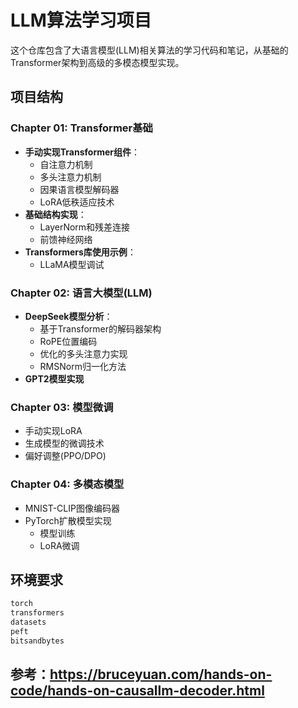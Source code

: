 # LLM算法学习项目

这个仓库包含了大语言模型(LLM)相关算法的学习代码和笔记，从基础的Transformer架构到高级的多模态模型实现。

## 项目结构

### Chapter 01: Transformer基础
- **手动实现Transformer组件**：
  - 自注意力机制
  - 多头注意力机制
  - 因果语言模型解码器
  - LoRA低秩适应技术
- **基础结构实现**：
  - LayerNorm和残差连接
  - 前馈神经网络
- **Transformers库使用示例**：
  - LLaMA模型调试

### Chapter 02: 语言大模型(LLM)
- **DeepSeek模型分析**：
  - 基于Transformer的解码器架构
  - RoPE位置编码
  - 优化的多头注意力实现
  - RMSNorm归一化方法
- **GPT2模型实现**

### Chapter 03: 模型微调
- 手动实现LoRA
- 生成模型的微调技术
- 偏好调整(PPO/DPO)

### Chapter 04: 多模态模型
- MNIST-CLIP图像编码器
- PyTorch扩散模型实现
  - 模型训练
  - LoRA微调

## 环境要求

```bash
torch
transformers
datasets
peft
bitsandbytes
```
## 参考：https://bruceyuan.com/hands-on-code/hands-on-causallm-decoder.html